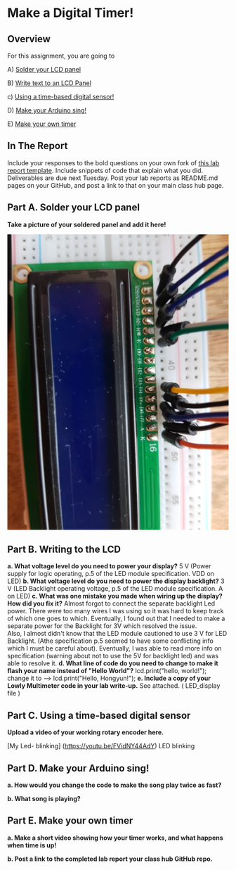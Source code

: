 # Make a Digital Timer!
 
## Overview
For this assignment, you are going to 

A) [Solder your LCD panel](#part-a-solder-your-lcd-panel)

B) [Write text to an LCD Panel](#part-b-writing-to-the-lcd) 

c) [Using a time-based digital sensor!](#part-c-using-a-time-based-digital-sensor)

D) [Make your Arduino sing!](#part-d-make-your-arduino-sing)

E) [Make your own timer](#part-e-make-your-own-timer) 
 
## In The Report
Include your responses to the bold questions on your own fork of [this lab report template](https://github.com/FAR-Lab/IDD-Fa18-Lab2). Include snippets of code that explain what you did. Deliverables are due next Tuesday. Post your lab reports as README.md pages on your GitHub, and post a link to that on your main class hub page.

## Part A. Solder your LCD panel

**Take a picture of your soldered panel and add it here!**

![alt text](https://github.com/contactkoh/IDD-Fa18-Lab2/blob/master/solder.jpg)

## Part B. Writing to the LCD
 
**a. What voltage level do you need to power your display?**
   5 V (Power supply for logic operating, p.5 of the LED module specification. VDD on LED)
**b. What voltage level do you need to power the display backlight?**
   3 V  (LED Backlight operating voltage, p.5 of the LED module specification. A on LED) 
**c. What was one mistake you made when wiring up the display? How did you fix it?**
   Almost forgot to connect the separate backlight Led power. There were too many wires I was using so it was hard to keep track of which one goes to which. Eventually, I found out that I needed to make a separate power for the Backlight for 3V which resolved the issue.  
   Also, I almost didn't know that the LED module cautioned to use 3 V for LED Backlight. (Athe specification p.5 seemed to have some conflicting info which I must be careful about). Eventually, I was able to read more info on specification (warning about not to use the 5V for backlight led) and was able to resolve it. 
**d. What line of code do you need to change to make it flash your name instead of "Hello World"?**
      lcd.print("hello, world!");  change it to -->   lcd.print("Hello, Hongyun!");
**e. Include a copy of your Lowly Multimeter code in your lab write-up.**
 See attached. ( LED_display file ) 

## Part C. Using a time-based digital sensor

**Upload a video of your working rotary encoder here.**

[My Led- blinking] (https://youtu.be/FVidNY44AdY) LED blinking


## Part D. Make your Arduino sing!

**a. How would you change the code to make the song play twice as fast?**
 
**b. What song is playing?**


## Part E. Make your own timer

**a. Make a short video showing how your timer works, and what happens when time is up!**

**b. Post a link to the completed lab report your class hub GitHub repo.**
